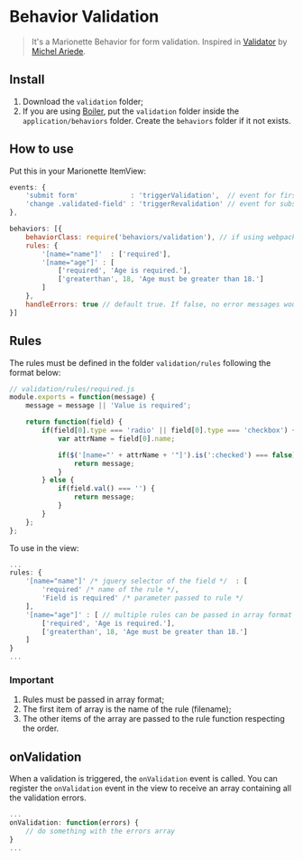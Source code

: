 # Behavior Validation

> It's a Marionette Behavior for form validation. Inspired in [Validator](https://gist.github.com/Mariede/3d71eecd37bd0c89cd77) by [Michel Ariede](https://github.com/Mariede).

## Install

1. Download the `validation` folder;
2. If you are using [Boiler](https://github.com/baltazzar/boiler), put the `validation` folder inside the `application/behaviors` folder. Create the `behaviors` folder if it not exists.

## How to use

Put this in your Marionette ItemView:

```js
events: {
	'submit form'             : 'triggerValidation',  // event for first validation
	'change .validated-field' : 'triggerRevalidation' // event for subsequent validations
},

behaviors: [{
	behaviorClass: require('behaviors/validation'), // if using webpack|browserify
	rules: {
		'[name="name"]'  : ['required'],
		'[name="age"]' : [
			['required', 'Age is required.'],
			['greaterthan', 18, 'Age must be greater than 18.']
		]
	},
	handleErrors: true // default true. If false, no error messages would be shown
}]
```

## Rules

The rules must be defined in the folder `validation/rules` following the format below:

```js
// validation/rules/required.js
module.exports = function(message) {
	message = message || 'Value is required';

	return function(field) {
		if(field[0].type === 'radio' || field[0].type === 'checkbox') {
			var attrName = field[0].name;

			if($('[name="' + attrName + '"]').is(':checked') === false) {
				return message;
			}
		} else {
			if(field.val() === '') {
				return message;
			}
		}
	};
};
```

To use in the view:

```js
...
rules: {
	'[name="name"]' /* jquery selector of the field */  : [
		'required' /* name of the rule */, 
		'Field is required' /* parameter passed to rule */
	],
	'[name="age"]' : [ // multiple rules can be passed in array format
		['required', 'Age is required.'],
		['greaterthan', 18, 'Age must be greater than 18.']
	]
}
...
```

### Important
1. Rules must be passed in array format;
2. The first item of array is the name of the rule (filename);
3. The other items of the array are passed to the rule function respecting the order.

## onValidation

When a validation is triggered, the `onValidation` event is called. You can register the `onValidation` event in the view to receive an array containing all the validation errors.

```js
...
onValidation: function(errors) {
	// do something with the errors array
}
...
```

